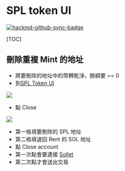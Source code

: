 # SPL token UI

[![hackmd-github-sync-badge](https://hackmd.io/YKeZv7NISY2CODSvQ05ssA/badge)](https://hackmd.io/YKeZv7NISY2CODSvQ05ssA)


[TOC]

## 刪除重複 Mint 的地址
* 將要刪除的地址中的幣轉乾淨，餘額要 == 0
* 到[SPL Token UI](https://www.spl-token-ui.com/#/account-editor)

![](https://i.imgur.com/FhwrjUt.png)

* 點 Close

![](https://i.imgur.com/R8c6nTW.png)

* 第一格填要刪除的 SPL 地址
* 第二格填退回 Rent 的 SOL 地址
* 點 Close account 
* 第一次點會要連接 [Sollet](/uefTN-dqSRK9H0FIxBJ1BQ)
* 第二次點才會送出交易